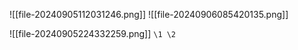 
![[file-20240905112031246.png]]
![[file-20240906085420135.png]]




![[file-20240905224332259.png]]
`\1 \2` 